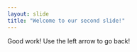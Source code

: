 ```yaml
---
layout: slide
title: "Welcome to our second slide!"
---
```

Good work!
Use the left arrow to go back!
